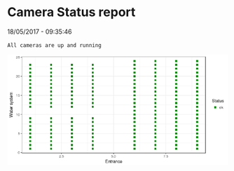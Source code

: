 Camera Status report
================
18/05/2017 - 09:35:46

    All cameras are up and running

![](camreport_files/figure-markdown_github/unnamed-chunk-2-1.png)
